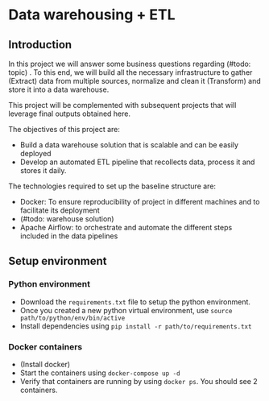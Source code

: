 # Data warehousing + ETL

## Introduction
In this project we will answer some business questions regarding (#todo: topic) . To this end, we will build all the necessary infrastructure to gather (Extract) data from multiple sources, normalize and clean it (Transform) and store it into a data warehouse.

This project will be complemented with subsequent projects that will leverage final outputs obtained here.

The objectives of this project are:
- Build a data warehouse solution that is scalable and can be easily deployed
- Develop an automated ETL pipeline that recollects data, process it and stores it daily.

The technologies required to set up the baseline structure are:
- Docker: To ensure reproducibility of project in different machines and to facilitate its deployment
- (#todo: warehouse solution)
- Apache Airflow: to orchestrate and automate the different steps included in the data pipelines


## Setup environment
### Python environment
- Download the `requirements.txt` file to setup the python environment.
- Once you created a new python virtual environment, use `source path/to/python/env/bin/active`
- Install dependencies using `pip install -r path/to/requirements.txt`

### Docker containers
- (Install docker)
- Start the containers using `docker-compose up -d`
- Verify that containers are running by using `docker ps`. You should see 2 containers.
